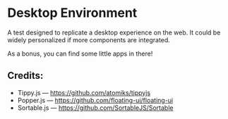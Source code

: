 # Desktop Environment

A test designed to replicate a desktop experience on the web. It could be widely personalized if more components are integrated.

As a bonus, you can find some little apps in there!

## Credits:

* Tippy.js — https://github.com/atomiks/tippyjs
* Popper.js — https://github.com/floating-ui/floating-ui
* Sortable.js — https://github.com/SortableJS/Sortable